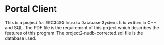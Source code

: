 # Portal Client

This is a project for EECS495 Intro to Database System. It is written in C++ and SQL.
The PDF file is the requirement of this project which describes the features of this program. The project2-nudb-corrected.sql file is the database used.
